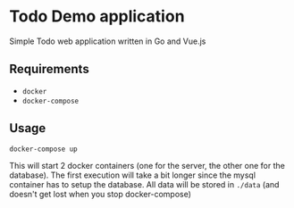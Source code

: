 # Todo Demo application

Simple Todo web application written in Go and Vue.js

## Requirements
 - `docker` 
 - `docker-compose`

## Usage
```
docker-compose up
```
This will start 2 docker containers (one for the server, the other one for the database). The first execution will take a bit longer since the mysql container has to setup the database. All data will be stored in `./data` (and doesn't get lost when you stop docker-compose)
